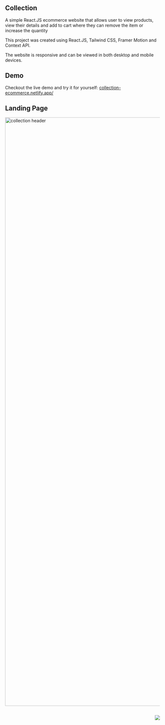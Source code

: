 ## Collection
A simple React.JS ecommerce website that allows user to view products, view their details and add to cart where they can remove the item or increase the quantity

This project was created using React.JS, Tailwind CSS, Framer Motion and Context API.

The website is responsive and can be viewed in both desktop and mobile devices.

## Demo
Checkout the live demo and try it for yourself: [collection-ecommerce.netlify.app/](collection-ecommerce.netlify.app/)

## Landing Page
<img width="1908" alt="collection header" src="https://github.com/TheHamzaDev/Collection-Ecommerce/assets/143728239/68dea62b-3633-4d69-8af9-d5e17909f631">

##

<img align="right" src="https://github.com/tech-jamara/React-Movie-App/assets/143728239/1f367019-e29f-4c5a-b478-69e8c0102d54">
